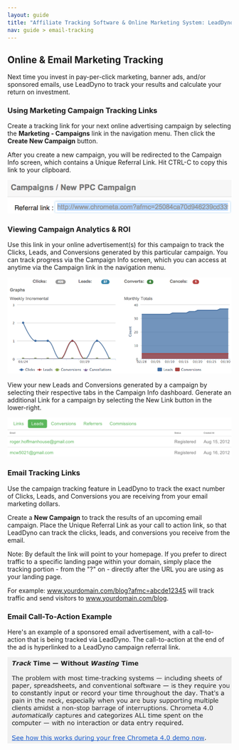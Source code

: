 ```yaml
---
layout: guide
title: "Affiliate Tracking Software & Online Marketing System: LeadDyno"
nav: guide > email-tracking
---
```


## Online & Email Marketing Tracking

Next time you invest in pay-per-click marketing, banner ads, and/or sponsored emails, use LeadDyno to track your results 
and calculate your return on investment.

### Using Marketing Campaign Tracking Links

Create a tracking link for your next online advertising campaign by selecting the **Marketing - Campaigns** link in the
navigation menu. Then click the **Create New Campaign** button.

After you create a new campaign, you will be redirected to the Campaign Info screen, which contains a Unique Referral
Link. Hit CTRL-C to copy this link to your clipboard.

![Email Tracking](/img/Campaign-Tracking-Link.png)

### Viewing Campaign Analytics & ROI

Use this link in your online advertisement(s) for this campaign to track the Clicks, Leads, and Conversions generated by
this particular campaign. You can track progress via the Campaign Info screen, which you can access at anytime via the
Campaign link in the navigation menu.

![Email Tracking](/img/Campaign-Info-Dashboard.png)

View your new Leads and Conversions generated by a campaign by selecting their respective tabs in the Campaign Info
dashboard. Generate an additional Link for a campaign by selecting the New Link button in the lower-right.

![Email Tracking](/img/Affiliate-Leads-Table.png)

### Email Tracking Links

Use the campaign tracking feature in LeadDyno to track the exact number of Clicks, Leads, and Conversions you are
receiving from your email marketing dollars.

Create a **New Campaign** to track the results of an upcoming email campaign.  Place the Unique Referral Link as your
call to action link, so that LeadDyno can track the clicks, leads, and conversions you receive from the email.

Note: By default the link will point to your homepage.  If you prefer to direct traffic to a specific landing page
within your domain, simply place the tracking portion - from the "?" on - directly after the URL you are using as your
landing page.

For example: www.yourdomain.com/blog?afmc=abcde12345 will track traffic and send visitors to www.yourdomain.com/blog.

### Email Call-To-Action Example

Here's an example of a sponsored email advertisement, with a call-to-action that is being tracked via LeadDyno.  The
call-to-action at the end of the ad is hyperlinked to a LeadDyno campaign referral link.

![Email Tracking](/img/email-call-to-action.png)

